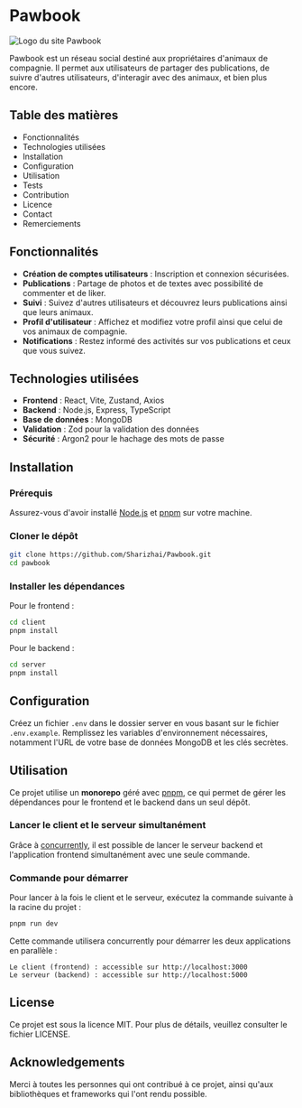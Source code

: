 # Pawbook

![Logo du site Pawbook](https://github.com/Sharizhai/Pawbook/blob/main/Logo_Pawbook.png?raw=true)

Pawbook est un réseau social destiné aux propriétaires d'animaux de compagnie. Il permet aux utilisateurs de partager des publications, de suivre d'autres utilisateurs, d'interagir avec des animaux, et bien plus encore.

## Table des matières

- Fonctionnalités
- Technologies utilisées
- Installation
- Configuration
- Utilisation
- Tests
- Contribution
- Licence
- Contact
- Remerciements

## Fonctionnalités

- **Création de comptes utilisateurs** : Inscription et connexion sécurisées.
- **Publications** : Partage de photos et de textes avec possibilité de commenter et de liker.
- **Suivi** : Suivez d'autres utilisateurs et découvrez leurs publications ainsi que leurs animaux.
- **Profil d'utilisateur** : Affichez et modifiez votre profil ainsi que celui de vos animaux de compagnie.
- **Notifications** : Restez informé des activités sur vos publications et ceux que vous suivez.

## Technologies utilisées

- **Frontend** : React, Vite, Zustand, Axios
- **Backend** : Node.js, Express, TypeScript
- **Base de données** : MongoDB
- **Validation** : Zod pour la validation des données
- **Sécurité** : Argon2 pour le hachage des mots de passe


## Installation

### Prérequis

Assurez-vous d'avoir installé [Node.js](https://nodejs.org/) et [pnpm](https://pnpm.io/) sur votre machine.

### Cloner le dépôt

```bash
git clone https://github.com/Sharizhai/Pawbook.git
cd pawbook
```

### Installer les dépendances

Pour le frontend :
```bash
cd client
pnpm install
```

Pour le backend :
```bash
cd server
pnpm install
```

## Configuration

Créez un fichier `.env` dans le dossier server en vous basant sur le fichier `.env.example`.
Remplissez les variables d'environnement nécessaires, notamment l'URL de votre base de données MongoDB et les clés secrètes.


## Utilisation

Ce projet utilise un **monorepo** géré avec [pnpm](https://pnpm.io/), ce qui permet de gérer les dépendances pour le frontend et le backend dans un seul dépôt. 

### Lancer le client et le serveur simultanément

Grâce à [concurrently](https://www.npmjs.com/package/concurrently), il est possible de lancer le serveur backend et l'application frontend simultanément avec une seule commande.

### Commande pour démarrer

Pour lancer à la fois le client et le serveur, exécutez la commande suivante à la racine du projet :

```bash
pnpm run dev
```

Cette commande utilisera concurrently pour démarrer les deux applications en parallèle :

    Le client (frontend) : accessible sur http://localhost:3000
    Le serveur (backend) : accessible sur http://localhost:5000



## License

Ce projet est sous la licence MIT. Pour plus de détails, veuillez consulter le fichier LICENSE.


## Acknowledgements

Merci à toutes les personnes qui ont contribué à ce projet, ainsi qu'aux bibliothèques et frameworks qui l'ont rendu possible.